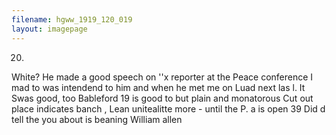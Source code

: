 ```yaml
---
filename: hgww_1919_120_019
layout: imagepage
---
```


20.
White? He made a good
speech on ''x reporter at
the Peace conference I mad
to was intendend to
him and when he met me
on Luad next las l.
It Swas good, too Bableford
19
is good to but plain and
monatorous
Cut out place indicates
banch , Lean unitealitte
more - until the P. a is
open
39
Did d tell the you about
is
beaning William allen

